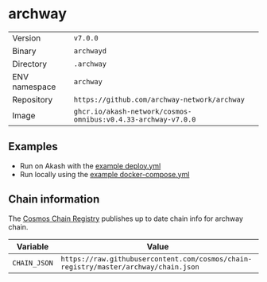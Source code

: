 # archway

| | |
|---|---|
|Version|`v7.0.0`|
|Binary|`archwayd`|
|Directory|`.archway`|
|ENV namespace|`archway`|
|Repository|`https://github.com/archway-network/archway`|
|Image|`ghcr.io/akash-network/cosmos-omnibus:v0.4.33-archway-v7.0.0`|

## Examples

- Run on Akash with the [example deploy.yml](./deploy.yml)
- Run locally using the [example docker-compose.yml](./docker-compose.yml)

## Chain information

The [Cosmos Chain Registry](https://github.com/cosmos/chain-registry) publishes up to date chain info for archway chain.

|Variable|Value|
|---|---|
|`CHAIN_JSON`|`https://raw.githubusercontent.com/cosmos/chain-registry/master/archway/chain.json`|
